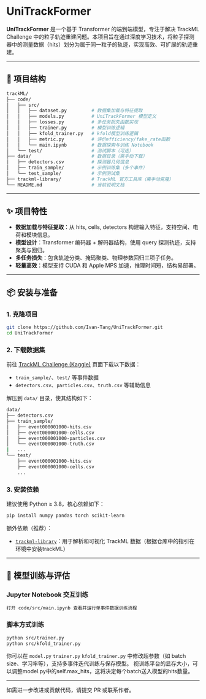 # UniTrackFormer

**UniTrackFormer** 是一个基于 Transformer 的端到端模型，专注于解决 TrackML Challenge 中的粒子轨迹重建问题。本项目旨在通过深度学习技术，将粒子探测器中的测量数据（hits）划分为属于同一粒子的轨迹，实现高效、可扩展的轨迹重建。

---

## 📁 项目结构

```bash
trackML/
├── code/
│   ├── src/
│   │   ├── dataset.py         # 数据集加载与特征提取
│   │   ├── models.py          # UniTrackFormer 模型定义
│   │   ├── losses.py          # 多任务损失函数实现
│   │   ├── trainer.py         # 模型训练逻辑
│   │   ├── kfold_trainer.py   # kfold模型训练逻辑
│   │   ├── metric.py          # 评价efficiency/fake_rate函数
│   │   └── main.ipynb         # 数据探索与训练 Notebook
│   └── test/                  # 测试脚本（可选）
├── data/                      # 数据目录（需手动下载）
│   ├── detectors.csv          # 探测器几何信息
│   ├── train_sample/          # 示例训练集（多个事件）
│   └── test_sample/           # 示例测试集
├── trackml-library/           # TrackML 官方工具库（需手动克隆）
└── README.md                  # 当前说明文档
```

---

## ✨ 项目特性

- **数据加载与特征提取**：从 hits, cells, detectors 构建输入特征，支持空间、电荷和模块信息。
- **模型设计**：Transformer 编码器 + 解码器结构，使用 query 探测轨迹，支持聚类与回归。
- **多任务损失**：包含轨迹分类、掩码聚类、物理参数回归三项子任务。
- **轻量高效**：模型支持 CUDA 和 Apple MPS 加速，推理时间短，结构易部署。

---

## 📦 安装与准备

### 1. 克隆项目

```bash
git clone https://github.com/Ivan-Tang/UniTrackFormer.git
cd UniTrackFormer
```

### 2. 下载数据集

前往 [TrackML Challenge (Kaggle)](https://www.kaggle.com/c/trackml-particle-identification) 页面下载以下数据：

- `train_sample/`、`test/` 等事件数据
- `detectors.csv`、`particles.csv`、`truth.csv` 等辅助信息

解压到 `data/` 目录，使其结构如下：

```bash
data/
├── detectors.csv
├── train_sample/
│   ├── event000001000-hits.csv
│   ├── event000001000-cells.csv
│   ├── event000001000-particles.csv
│   └── event000001000-truth.csv
|   ...
└── test/
    ├── event000001000-hits.csv
    ├── event000001000-cells.csv
    ...
```

### 3. 安装依赖

建议使用 Python ≥ 3.8，核心依赖如下：

```bash
pip install numpy pandas torch scikit-learn
```

额外依赖（推荐）：

- [`trackml-library`](https://github.com/LAL/trackml-library)：用于解析和可视化 TrackML 数据（根据仓库中的指引在环境中安装trackML）

---

## 🚀 模型训练与评估

### Jupyter Notebook 交互训练

```bash
打开 code/src/main.ipynb 查看并运行单事件数据训练流程
```

### 脚本方式训练

```bash
python src/trainer.py
python src/kfold_trainer.py
```

你可以在 `model.py` `trainer.py` `kfold_trainer.py` 中修改超参数（如 batch size、学习率等），支持多事件迭代训练与保存模型。
视训练平台的显存大小，可以调整model.py中的self.max_hits，这将决定每个batch送入模型的hits数量。

---

如需进一步改进或贡献代码，请提交 PR 或联系作者。
